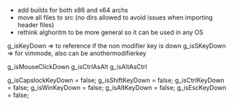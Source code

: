 - add builds for both x86 and x64 archs
- move all files to src (no dirs allowed to avoid issues when importing header files)
- rethink alghoritm to be more general so it can be used in any OS

<!--
Key: string | string[] - matches currentKey, it can be an [] for ORs
Condition: { [key]: [value] } - multiple keys will represent ANDs
Fire: [string | null, string | null];


Rule {
  oneOfOrBoth [Key, Condition]
  (rules: Rule[] | fire: Fire)
}

KeyBinding {
  modifier: 'Caps' | 'CapsAlt', 'CtrlShift', 'etc';
  ...Rule
}

// This is a keybinding only for modifiers, and you enter it when the "key":
// - "was just pressed/released, it is still pressed down
// Once a rule is met, the Keybinding will fire it, stop looking and subsequent keybindings will be skipped
// "fire" is a tuple representing the keys to fire for when the key is pressed or released

KeyBinding[]
-->



g_isKeyDown => to reference if the non modifier key is down
g_isSKeyDown => for vimmode, also can be anothermodifierkey

g_isMouseClickDown
g_isCtrlAsAlt
g_isAltAsCtrl

g_isCapslockKeyDown = false;
g_isShiftKeyDown = false;
g_isCtrlKeyDown = false;
g_isWinKeyDown = false;
g_isAltKeyDown = false;
g_isEscKeyDown = false;

